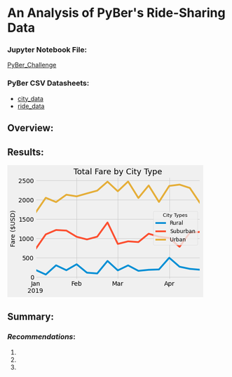 # An Analysis of PyBer's Ride-Sharing Data

### Jupyter Notebook File:
[PyBer_Challenge](PyBer_Challenge.ipynb)

### PyBer CSV Datasheets:
- [city_data](Resources/city_data.csv)
- [ride_data](Resources/ride_data.csv)

## **Overview**:


## **Results**:

![PyBer_fare_summary](analysis/PyBer_fare_summary.png)


## **Summary**:

### *Recommendations*:
1. 
2. 
3. 
